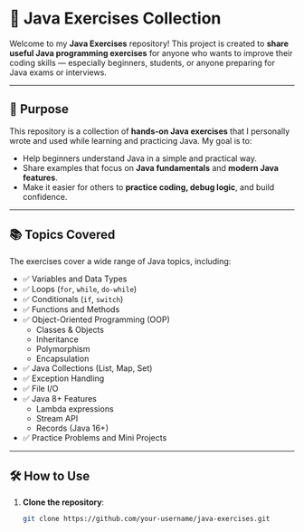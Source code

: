 # 📘 Java Exercises Collection

Welcome to my **Java Exercises** repository! This project is created to **share useful Java programming exercises** for anyone who wants to improve their coding skills — especially beginners, students, or anyone preparing for Java exams or interviews.

---

## 🎯 Purpose

This repository is a collection of **hands-on Java exercises** that I personally wrote and used while learning and practicing Java. My goal is to:
- Help beginners understand Java in a simple and practical way.
- Share examples that focus on **Java fundamentals** and **modern Java features**.
- Make it easier for others to **practice coding, debug logic**, and build confidence.

---

## 📚 Topics Covered

The exercises cover a wide range of Java topics, including:

- ✅ Variables and Data Types
- ✅ Loops (`for`, `while`, `do-while`)
- ✅ Conditionals (`if`, `switch`)
- ✅ Functions and Methods
- ✅ Object-Oriented Programming (OOP)
  - Classes & Objects
  - Inheritance
  - Polymorphism
  - Encapsulation
- ✅ Java Collections (List, Map, Set)
- ✅ Exception Handling
- ✅ File I/O
- ✅ Java 8+ Features
  - Lambda expressions
  - Stream API
  - Records (Java 16+)
- ✅ Practice Problems and Mini Projects

---

## 🛠️ How to Use

1. **Clone the repository**:
   ```bash
   git clone https://github.com/your-username/java-exercises.git
